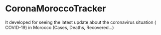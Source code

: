 # CoronaMoroccoTracker
It developed for seeing the latest update about the coronavirus situation ( COVID-19) in Morocco (Cases, Deaths, Recovered...)
